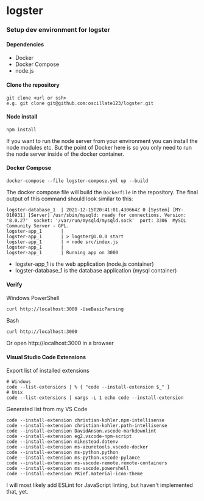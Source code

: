 # logster


### Setup dev environment for logster

#### Dependencies
* Docker
* Docker Compose
* node.js


#### Clone the repository
```
git clone <url or ssh>
e.g. git clone git@github.com:oscillate123/logster.git
```


#### Node install
```
npm install
```
If you want to run the node server from your environment you can install the node modules etc. But the point of Docker here is so you only need to run the node server inside of the docker container.


#### Docker Compose
```
docker-compose --file logster-compose.yml up --build
```
The docker compose file will build the `Dockerfile` in the repository. The final output of this command should look similar to this:

```
logster-database_1  | 2021-12-15T20:41:01.430664Z 0 [System] [MY-010931] [Server] /usr/sbin/mysqld: ready for connections. Version: '8.0.27'  socket: '/var/run/mysqld/mysqld.sock'  port: 3306  MySQL Community Server - GPL.
logster-app_1       |
logster-app_1       | > logster@1.0.0 start
logster-app_1       | > node src/index.js
logster-app_1       |
logster-app_1       | Running app on 3000
```
* logster-app_1 is the web application (node.js container)
* logster-database_1 is the database application (mysql container)

#### Verify
Windows PowerShell
```
curl http://localhost:3000 -UseBasicParsing
```
Bash
```
curl http://localhost:3000
```
Or open http://localhost:3000 in a browser

#### Visual Studio Code Extensions
Export list of installed extensions
```
# Windows
code --list-extensions | % { "code --install-extension $_" }
# Unix
code --list-extensions | xargs -L 1 echo code --install-extension
```
Generated list from my VS Code
```
code --install-extension christian-kohler.npm-intellisense
code --install-extension christian-kohler.path-intellisense
code --install-extension DavidAnson.vscode-markdownlint
code --install-extension eg2.vscode-npm-script
code --install-extension mikestead.dotenv
code --install-extension ms-azuretools.vscode-docker
code --install-extension ms-python.python
code --install-extension ms-python.vscode-pylance
code --install-extension ms-vscode-remote.remote-containers
code --install-extension ms-vscode.powershell
code --install-extension PKief.material-icon-theme
```
I will most likely add ESLint for JavaScript linting, but haven't implemented that, yet.
